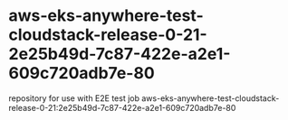 # aws-eks-anywhere-test-cloudstack-release-0-21-2e25b49d-7c87-422e-a2e1-609c720adb7e-80
repository for use with E2E test job aws-eks-anywhere-test-cloudstack-release-0-21:2e25b49d-7c87-422e-a2e1-609c720adb7e-80
